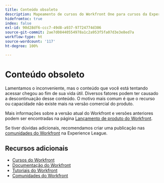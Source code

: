 ```yaml
---
title: Conteúdo obsoleto
description: Mapeamento de cursos do Workfront One para cursos da Experience League
hidefromtoc: true
index: false
exl-id: 90d28df6-ccc7-49d8-a937-97724774d306
source-git-commit: 2ae7d08440554978a1c2a953f5fa07d3e3e8ed7a
workflow-type: ht
source-wordcount: '117'
ht-degree: 100%

---
```


# Conteúdo obsoleto

Lamentamos o inconveniente, mas o conteúdo que você está tentando acessar chegou ao fim de sua vida útil.  Diversos fatores podem ter causado a descontinuação desse conteúdo. O motivo mais comum é que o recurso ou capacidade não existe mais na versão comercial do produto.

Mais informações sobre a versão atual do Workfront e versões anteriores podem ser encontradas na página [Lançamento de produto do Workfront](https://experienceleague.adobe.com/docs/workfront/using/product-announcements/product-releases/product-releases.html?lang=pt-BR).

Se tiver dúvidas adicionais, recomendamos criar uma publicação nas [comunidades do Workfront](https://experienceleaguecommunities.adobe.com/t5/workfront/ct-p/workfront) na Experience League.

## Recursos adicionais

* [Cursos do Workfront](https://experienceleague.adobe.com/?lang=pt-BR&amp;Solution=Workfront#courses)
* [Documentação do Workfront](https://experienceleague.adobe.com/docs/workfront.html?lang=pt-BR)
* [Tutoriais do Workfront](https://experienceleague.adobe.com/docs/workfront-learn/tutorials-workfront/home.html?lang=pt-BR)
* [Comunidades do Workfront](https://experienceleaguecommunities.adobe.com/t5/workfront/ct-p/workfront)
